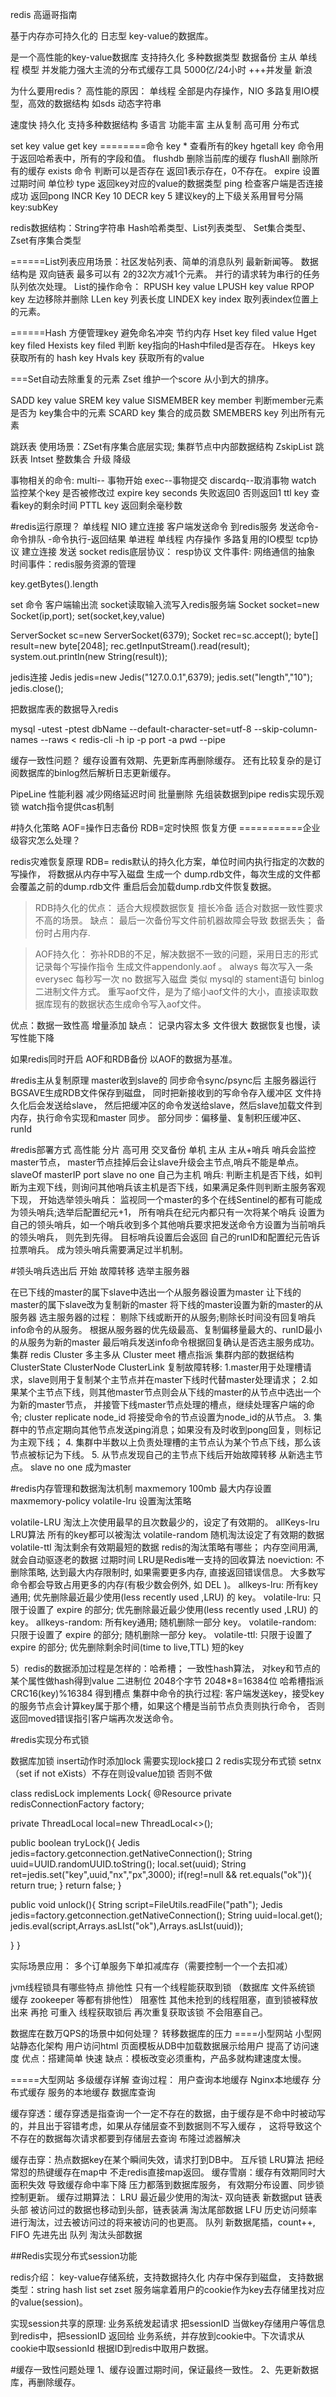redis 高逼哥指南

基于内存亦可持久化的 日志型 key-value的数据库。

是一个高性能的key-value数据库 支持持久化 多种数据类型 数据备份 主从 单线程 模型 并发能力强大主流的分布式缓存工具 5000亿/24小时 +++并发量 新浪

为什么要用redis？ 高性能的原因： 单线程 全部是内存操作，NIO 多路复用IO模型，高效的数据结构 如sds 动态字符串

速度快 持久化 支持多种数据结构 多语言 功能丰富 主从复制 高可用 分布式

set key value
get key ========命令
key * 查看所有的key hgetall key 命令用于返回哈希表中，所有的字段和值。
 flushdb 删除当前库的缓存 
 flushAll 删除所有的缓存 
 exists 命令 判断可以是否存在 返回1表示存在，0不存在。
  expire 设置过期时间 单位秒 type 返回key对应的value的数据类型 
  ping 检查客户端是否连接成功 返回pong 
  INCR Key 10 
  DECR key 5 建议key的上下级关系用冒号分隔 key:subKey

redis数据结构：String字符串 Hash哈希类型、List列表类型、 Set集合类型、 Zset有序集合类型

======List列表应用场景：社区发帖列表、简单的消息队列 最新新闻等。 数据结构是 双向链表 最多可以有 2的32次方减1个元素。 并行的请求转为串行的任务队列依次处理。 
List的操作命令： RPUSH key value LPUSH key value RPOP key 左边移除并删除 LLen key 列表长度 LINDEX key index 取列表index位置上的元素。

======Hash 方便管理key 避免命名冲突 节约内存 Hset key filed value Hget key filed Hexists key filed 判断 key指向的Hash中filed是否存在。 Hkeys key 获取所有的 hash key Hvals key 获取所有的value

===Set自动去除重复的元素 Zset 维护一个score 从小到大的排序。

SADD key value SREM key value SISMEMBER key member 判断member元素是否为 key集合中的元素 SCARD key 集合的成员数 SMEMBERS key 列出所有元素

跳跃表 使用场景：ZSet有序集合底层实现; 集群节点中内部数据结构
ZskipList 跳跃表 Intset 整数集合 升级 降级

事物相关的命令: multi-- 事物开始 exec--事物提交 discardq--取消事物 watch 监控某个key 是否被修改过 expire key seconds 失败返回0 否则返回1 ttl key 查看key的剩余时间 PTTL key 返回剩余毫秒数

#redis运行原理？ 单线程 NIO 建立连接
客户端发送命令 到redis服务 发送命令-命令排队 -命令执行-返回结果 单进程 单线程 内存操作 多路复用的IO模型 tcp协议 建立连接 发送 socket redis底层协议： resp协议 文件事件: 网络通信的抽象 时间事件：redis服务资源的管理

key.getBytes().length

set 命令 客户端输出流
socket读取输入流写入redis服务端 Socket socket=new Socket(ip,port); set(socket,key,value)

ServerSocket sc=new ServerSocket(6379); Socket rec=sc.accept(); byte[] result=new byte[2048]; rec.getInputStream().read(result); system.out.println(new String(result));

jedis连接 Jedis jedis=new Jedis("127.0.0.1",6379); jedis.set("length","10"); jedis.close();

把数据库表的数据导入redis

mysql -utest -ptest dbName --default-character-set=utf-8 --skip-column-names --raws < redis-cli -h ip -p port -a pwd --pipe

缓存一致性问题？ 缓存设置有效期、先更新库再删除缓存。 还有比较复杂的是订阅数据库的binlog然后解析日志更新缓存。

PipeLine 性能利器 减少网络延迟时间 批量删除 先组装数据到pipe redis实现乐观锁 watch指令提供cas机制

#持久化策略 AOF=操作日志备份 RDB=定时快照 恢复方便 ===========企业级容灾怎么处理？

redis灾难恢复原理 RDB= redis默认的持久化方案，单位时间内执行指定的次数的写操作，
将数据从内存中写入磁盘 生成一个 dump.rdb文件，每次生成的文件都会覆盖之前的dump.rdb文件 
重启后会加载dump.rdb文件恢复数据。

>RDB持久化的优点： 适合大规模数据恢复 擅长冷备 适合对数据一致性要求不高的场景。
            缺点： 最后一次备份写文件前机器故障会导致 数据丢失； 备份时占用内存.

>AOF持久化： 弥补RDB的不足，解决数据不一致的问题，采用日志的形式记录每个写操作指令 生成文件appendonly.aof 。 
always 每次写入一条
everysec 每秒写一次 
no 数据写入磁盘 类似 mysql的 stament语句 binlog 二进制文件方式。
 重写aof文件，是为了缩小aof文件的大小，直接读取数据库现有的数据状态生成命令写入aof文件。

优点：数据一致性高 增量添加 缺点： 记录内容太多 文件很大 数据恢复也慢，读写性能下降

如果redis同时开启 AOF和RDB备份 以AOF的数据为基准。



#redis主从复制原理 
master收到slave的 同步命令sync/psync后 主服务器运行BGSAVE生成RDB文件保存到磁盘，
同时把新接收到的写命令存入缓冲区 文件持久化后会发送给slave，
然后把缓冲区的命令发送给slave，然后slave加载文件到内存，执行命令实现和master 同步。 
部分同步：偏移量、复制积压缓冲区、runId

#redis部署方式 高性能 分片 高可用 交叉备份 
单机 主从 主从+哨兵 哨兵会监控master节点，
master节点挂掉后会让slave升级会主节点,哨兵不能是单点。
 slaveOf masterIP port slave no one 自己为主机 
 哨兵: 判断主机是否下线，如判断为主观下线，则询问其他哨兵该主机是否下线，如果满足条件则判断主服务客观下现， 
 开始选举领头哨兵： 监视同一个master的多个在线Sentinel的都有可能成为领头哨兵;选举后配置纪元+1，
 所有哨兵在纪元内都只有一次将某个哨兵 设置为自己的领头哨兵，如一个哨兵收到多个其他哨兵要求把发送命令方设置为当前哨兵的领头哨兵，
 则先到先得。 目标哨兵设置后会返回 自己的runID和配置纪元告诉拉票哨兵。 成为领头哨兵需要满足过半机制。
 

#领头哨兵选出后 开始 故障转移 选举主服务器

在已下线的master的属下slave中选出一个从服务器设置为master
让下线的master的属下slave改为复制新的master
将下线的master设置为新的master的从服务器 选主服务器的过程：
剔除下线或断开的从服务;剔除长时间没有回复哨兵info命令的从服务。
根据从服务器的优先级最高、复制偏移量最大的、runID最小的从服务为新的master
最后哨兵发送info命令根据回复确认是否选主服务成功。
集群 redis Cluster 多主多从 Cluster meet 槽点指派 集群内部的数据结构ClusterState ClusterNode ClusterLink 复制故障转移: 1.master用于处理槽请求，slave则用于复制某个主节点并在master下线时代替master处理请求； 2.如果某个主节点下线，则其他master节点则会从下线的master的从节点中选出一个为新的master节点， 并接管下线master节点处理的槽点，继续处理客户端的命令; cluster replicate node_id 将接受命令的节点设置为node_id的从节点。 3. 集群中的节点定期向其他节点发送ping消息；如果没有及时收到pong回复，则标记为主观下线； 4. 集群中半数以上负责处理槽的主节点认为某个节点下线，那么该节点被标记为下线。 5. 从节点发现自己的主节点下线后开始故障转移 从新选主节点。 slave no one 成为master

#redis内存管理和数据淘汰机制 maxmemory 100mb 最大内存设置 maxmemory-policy volatile-lru 设置淘汰策略

volatile-LRU  淘汰上次使用最早的且次数最少的，设定了有效期的。
allKeys-lru  LRU算法  所有的key都可以被淘汰
volatile-random  随机淘汰设定了有效期的数据 
volatile-ttl   淘汰剩余有效期最短的数据
redis的淘汰策略有哪些； 内存空间用满, 就会自动驱逐老的数据 过期时间 LRU是Redis唯一支持的回收算法 noeviction: 不删除策略, 达到最大内存限制时, 如果需要更多内存, 直接返回错误信息。 大多数写命令都会导致占用更多的内存(有极少数会例外, 如 DEL )。 allkeys-lru: 所有key通用; 优先删除最近最少使用(less recently used ,LRU) 的 key。 volatile-lru: 只限于设置了 expire 的部分; 优先删除最近最少使用(less recently used ,LRU) 的 key。 allkeys-random: 所有key通用; 随机删除一部分 key。 volatile-random: 只限于设置了 expire 的部分; 随机删除一部分 key。 volatile-ttl: 只限于设置了 expire 的部分; 优先删除剩余时间(time to live,TTL) 短的key

5）redis的数据添加过程是怎样的：哈希槽； 一致性hash算法，
对key和节点的某个属性做hash得到value 二进制位 2048个字节 2048*8=16384位 
哈希槽指派 CRC16(key)%16384 得到槽点 
集群中命令的执行过程: 
客户端发送key，接受key的服务节点会计算key属于那个槽，如果这个槽是当前节点负责则执行命令，
 否则返回moved错误指引客户端再次发送命令。

#redis实现分布式锁

数据库加锁 insert动作时添加lock 需要实现lock接口
2 redis实现分布式锁 setnx （set if not eXists）不存在则设value加锁 否则不做

class redisLock implements Lock{ @Resource private redisConnectionFactory factory;

private ThreadLocal local=new ThreadLocal<>();

public boolean tryLock(){ 
Jedis jedis=factory.getconnection.getNativeConnection(); 
String uuid=UUID.randomUUID.toString(); local.set(uuid); 
String ret=jedis.set("key",uuid,"nx","px",3000); 
if(reg!=null && ret.equals("ok")){ return true; } return false; }

public void unlock(){ 
String script=FileUtils.readFile("path"); 
Jedis jedis=factory.getconnection.getNativeConnection(); 
String uuid=local.get();
 jedis.eval(script,Arrays.asLIst("ok"),Arrays.asLIst(uuid));

} }

实际场景应用： 多个订单服务下单扣减库存（需要控制一个一个去扣减）

jvm线程锁具有哪些特点 排他性 只有一个线程能获取到锁 （数据库 文件系统锁 缓存 zookeeper 等都有排他性） 阻塞性 其他未抢到的线程阻塞，直到锁被释放出来 再抢 可重入 线程获取锁后 再次重复获取该锁 不会阻塞自己。

数据库在数万QPS的场景中如何处理？ 转移数据库的压力 ====小型网站 小型网站静态化架构 用户访问html 页面模板从DB中加载数据展示给用户 提高了访问速度 优点：搭建简单 快速 缺点：模板改变必须重构，产品多就构建速度太慢。

=====大型网站 多级缓存详解 查询过程： 用户查询本地缓存 Nginx本地缓存 分布式缓存 服务的本地缓存 数据库查询

缓存穿透：缓存穿透是指查询一个一定不存在的数据，由于缓存是不命中时被动写的，并且出于容错考虑，如果从存储层查不到数据则不写入缓存 ，
这将导致这个不存在的数据每次请求都要到存储层去查询 布隆过滤器解决 

缓存击穿：热点数据key在某个瞬间失效，请求打到DB中。 互斥锁   LRU算法 把经常怼的热键缓存在map中 不走redis直接map返回。
缓存雪崩：缓存有效期同时大面积失效 导致缓存命中率下降 压力都落到数据库服务， 有效期分布设置、同步锁控制更新。
缓存过期算法： LRU 最近最少使用的淘汰- 双向链表 新数据put 链表头部 被访问过的数据也移动到头部，链表装满 淘汰尾部数据 LFU 历史访问频率进行淘汰，过去被访问过的将来被访问的也更高。 队列 新数据尾插，count++, FIFO 先进先出 队列 淘汰头部数据



##Redis实现分布式session功能

redis介绍：  key-value存储系统，支持数据持久化 内存中保存到磁盘，
支持数据类型：string hash list set zset 
服务端拿着用户的cookie作为key去存储里找对应的value(session)。

实现session共享的原理: 业务系统发起请求 把sessionID 当做key存储用户等信息到redis中，把sessionID 返回给
业务系统，并存放到cookie中。下次请求从cookie中取sessionId 根据ID到redis中取用户数据。

#缓存一致性问题处理
1、缓存设置过期时间，保证最终一致性。
2、先更新数据库，再删除缓存。